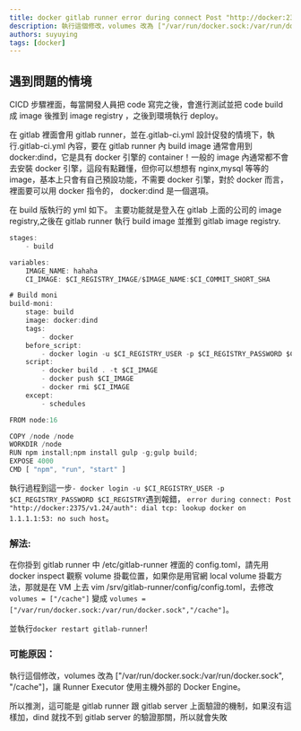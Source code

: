 ```yaml
---
title: docker gitlab runner error during connect Post "http://docker:2375/v1.24/auth" dial tcp lookup docker on 1.1.1.1:53 no such host
description: 執行這個修改，volumes 改為 ["/var/run/docker.sock:/var/run/docker.sock", "/cache"]，讓 Runner Executor 使用主機外部的 Docker Engine。所以推測，這可能是 gitlab runner 跟 gitlab server 上面驗證的機制，如果沒有這樣加，dind 就找不到 gitlab server 的驗證那關，所以就會失敗
authors: suyuying
tags: [docker]
---
```


## 遇到問題的情境

CICD 步驟裡面，每當開發人員把 code 寫完之後，會進行測試並把 code build 成 image 後推到 image registry
，之後到環境執行 deploy。

在 gitlab 裡面會用 gitlab runner，並在.gitlab-ci.yml 設計促發的情境下，執行.gitlab-ci.yml 內容，要在 gitlab runner 內 build image 通常會用到 docker:dind，它是具有 docker 引擎的 container！一般的 image 內通常都不會去安裝 docker 引擎，這段有點難懂，但你可以想想有 nginx,mysql 等等的 image，基本上只會有自己預設功能，不需要 docker 引擎，對於 docker 而言，裡面要可以用 docker 指令的， docker:dind 是一個選項。

在 build 版執行的 yml 如下。
主要功能就是登入在 gitlab 上面的公司的 image registry,之後在 gitlab runner 執行 build image 並推到 gitlab image registry.

```jsx title=".gitlab-ci.yml"
stages:
    - build

variables:
    IMAGE_NAME: hahaha
    CI_IMAGE: $CI_REGISTRY_IMAGE/$IMAGE_NAME:$CI_COMMIT_SHORT_SHA

# Build moni
build-moni:
    stage: build
    image: docker:dind
    tags:
        - docker
    before_script:
        - docker login -u $CI_REGISTRY_USER -p $CI_REGISTRY_PASSWORD $CI_REGISTRY
    script:
        - docker build . -t $CI_IMAGE
        - docker push $CI_IMAGE
        - docker rmi $CI_IMAGE
    except:
        - schedules


```

```jsx title="Dockerfile"
FROM node:16

COPY /node /node
WORKDIR /node
RUN npm install;npm install gulp -g;gulp build;
EXPOSE 4000
CMD [ "npm", "run", "start" ]
```

執行過程到這一步`- docker login -u $CI_REGISTRY_USER -p $CI_REGISTRY_PASSWORD $CI_REGISTRY`遇到報錯，
`error during connect: Post "http://docker:2375/v1.24/auth": dial tcp: lookup docker on 1.1.1.1:53: no such host`。

### 解法:

在你掛到 gitlab runner 中 /etc/gitlab-runner 裡面的 config.toml，請先用 docker inspect 觀察 volume 掛載位置，如果你是用官網 local volume 掛載方法，那就是在 VM 上去 vim /srv/gitlab-runner/config/config.toml，去修改
`volumes = ["/cache"]` 變成
`volumes = ["/var/run/docker.sock:/var/run/docker.sock","/cache"]`。

並執行`docker restart gitlab-runner`!

### 可能原因：

執行這個修改，volumes 改為 ["/var/run/docker.sock:/var/run/docker.sock", "/cache"]，讓 Runner Executor 使用主機外部的 Docker Engine。

所以推測，這可能是 gitlab runner 跟 gitlab server 上面驗證的機制，如果沒有這樣加，dind 就找不到 gitlab server 的驗證那關，所以就會失敗
